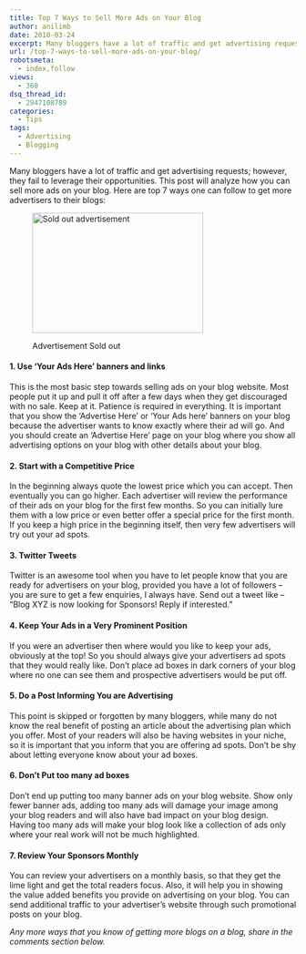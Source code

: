 ```yaml
---
title: Top 7 Ways to Sell More Ads on Your Blog
author: anilimb
date: 2010-03-24
excerpt: Many bloggers have a lot of traffic and get advertising requests; however, they fail to leverage their opportunities. This post will analyze how you can sell more ads on your blog. Here are top 7 ways one can follow to get more advertisers to their blogs
url: /top-7-ways-to-sell-more-ads-on-your-blog/
robotsmeta:
  - index,follow
views:
  - 360
dsq_thread_id:
  - 2947108789
categories:
  - Tips
tags:
  - Advertising
  - Blogging
---
```

Many bloggers have a lot of traffic and get advertising requests; however, they fail to leverage their opportunities. This post will analyze how you can sell more ads on your blog. Here are top 7 ways one can follow to get more advertisers to their blogs:<figure id="attachment_22351" style="width: 300px;" class="wp-caption aligncenter">

<a rel="attachment wp-att-22351" href="http://devilsworkshop.org/top-7-ways-to-sell-more-ads-on-your-blog/advertisement-sold-out/"><img class="size-full wp-image-22351" title="advertisement-sold-out" src="http://cdn.devilsworkshop.org/files/2010/03/advertisement-sold-out.jpg" alt="Sold out advertisement" width="300" height="211" /></a><figcaption class="wp-caption-text">Advertisement Sold out</figcaption></figure> 

#### 1. Use ‘Your Ads Here’ banners and links

This is the most basic step towards selling ads on your blog website. Most people put it up and pull it off after a few days when they get discouraged with no sale. Keep at it. Patience is required in everything. It is important that you show the ‘Advertise Here’ or ‘Your Ads here’ banners on your blog because the advertiser wants to know exactly where their ad will go. And you should create an ‘Advertise Here’ page on your blog where you show all advertising options on your blog with other details about your blog.

#### 2. Start with a Competitive Price

In the beginning always quote the lowest price which you can accept. Then eventually you can go higher. Each advertiser will review the performance of their ads on your blog for the first few months. So you can initially lure them with a low price or even better offer a special price for the first month. If you keep a high price in the beginning itself, then very few advertisers will try out your ad spots.

#### 3. Twitter Tweets

Twitter is an awesome tool when you have to let people know that you are ready for advertisers on your blog, provided you have a lot of followers &#8211; you are sure to get a few enquiries, I always have. Send out a tweet like &#8211; &#8220;Blog XYZ is now looking for Sponsors! Reply if interested.&#8221;

#### 4. Keep Your Ads in a Very Prominent Position

If you were an advertiser then where would you like to keep your ads, obviously at the top! So you should always give your advertisers ad spots that they would really like. Don&#8217;t place ad boxes in dark corners of your blog where no one can see them and prospective advertisers would be put off.

#### 5. Do a Post Informing You are Advertising

This point is skipped or forgotten by many bloggers, while many do not know the real benefit of posting an article about the advertising plan which you offer. Most of your readers will also be having websites in your niche, so it is important that you inform that you are offering ad spots. Don&#8217;t be shy about letting everyone know about your ad boxes.

#### 6. Don&#8217;t Put too many ad boxes

Don&#8217;t end up putting too many banner ads on your blog website. Show only fewer banner ads, adding too many ads will damage your image among your blog readers and will also have bad impact on your blog design. Having too many ads will make your blog look like a collection of ads only where your real work will not be much highlighted.

#### 7. Review Your Sponsors Monthly

You can review your advertisers on a monthly basis, so that they get the lime light and get the total readers focus. Also, it will help you in showing the value added benefits you provide on advertising on your blog. You can send additional traffic to your advertiser’s website through such promotional posts on your blog.

*Any more ways that you know of getting more blogs on a blog, share in the comments section below.*
